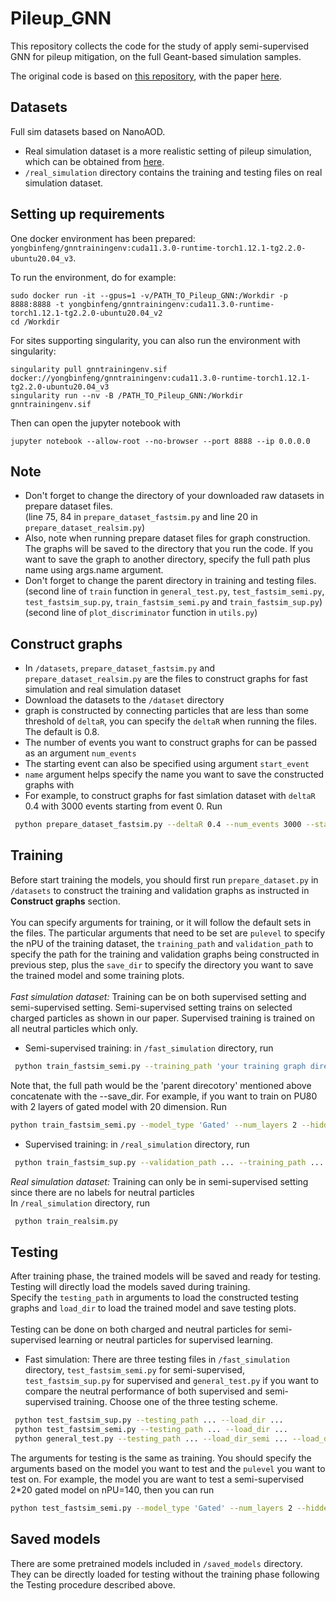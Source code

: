 # Pileup_GNN
This repository collects the code for the study of apply semi-supervised GNN for pileup mitigation, on the full Geant-based simulation samples.

The original code is based on [this repository](https://github.com/sallylsk/Pileup_GNN), with the paper [here](https://arxiv.org/abs/2203.15823).

## Datasets ##
Full sim datasets based on NanoAOD.
- Real simulation dataset is a more realistic setting of pileup simulation, which can be obtained from [here]().
- `/real_simulation` directory contains the training and testing files on real simulation dataset.

## Setting up requirements ##
One docker environment has been prepared: `yongbinfeng/gnntrainingenv:cuda11.3.0-runtime-torch1.12.1-tg2.2.0-ubuntu20.04_v3`.

To run the environment, do for example:
```
sudo docker run -it --gpus=1 -v/PATH_TO_Pileup_GNN:/Workdir -p 8888:8888 -t yongbinfeng/gnntrainingenv:cuda11.3.0-runtime-torch1.12.1-tg2.2.0-ubuntu20.04_v2
cd /Workdir
```

For sites supporting singularity, you can also run the environment with singularity:
```
singularity pull gnntrainingenv.sif docker://yongbinfeng/gnntrainingenv:cuda11.3.0-runtime-torch1.12.1-tg2.2.0-ubuntu20.04_v3
singularity run --nv -B /PATH_TO_Pileup_GNN:/Workdir gnntrainingenv.sif
```

Then can open the jupyter notebook with
```
jupyter notebook --allow-root --no-browser --port 8888 --ip 0.0.0.0
```

## Note ##
- Don't forget to change the directory of your downloaded raw datasets in prepare dataset files. \
(line 75, 84 in `prepare_dataset_fastsim.py` and line 20 in `prepare_dataset_realsim.py`)
- Also, note when running prepare dataset files for graph construction. The graphs will be saved to the directory that you run the code. If you want to save the graph to another directory, specify the full path plus name using args.name argument.
- Don't forget to change the parent directory in training and testing files. \
(second line of `train` function in `general_test.py`, `test_fastsim_semi.py`, `test_fastsim_sup.py`, `train_fastsim_semi.py` and `train_fastsim_sup.py`)\
(second line of `plot_discriminator` function in `utils.py`)


## Construct graphs ##
- In `/datasets`, `prepare_dataset_fastsim.py` and `prepare_dataset_realsim.py` are the files to construct graphs for fast simulation and real simulation dataset
- Download the datasets to the `/dataset` directory
- graph is constructed by connecting particles that are less than some threshold of `deltaR`, you can specify the `deltaR` when running the files. The default is 0.8.
- The number of events you want to construct graphs for can be passed as an argument `num_events`
- The starting event can also be specified using argument `start_event`
- `name` argument helps specify the name you want to save the constructed graphs with
- For example, to construct graphs for fast simlation dataset with `deltaR` 0.4 with 3000 events starting from event 0. Run
```bash
 python prepare_dataset_fastsim.py --deltaR 0.4 --num_events 3000 --start_event 0 --name "datasets_fastsim_3000_deltar04_start0"
 ```

## Training ##
Before start training the models, you should first run `prepare_dataset.py` in `/datasets` to construct the training and validation graphs as instructed in **Construct graphs** section.\
\
You can specify arguments for training, or it will follow the default sets in the files. The particular arguments that need to be set are `pulevel` to specify the nPU of the training dataset, the `training_path` and `validation_path` to specify the path for the training and validation graphs being constructed in previous step, plus the `save_dir` to specify the directory you want to save the trained model and some training plots.\
\
*Fast simulation dataset:* Training can be on both supervised setting and semi-supervised setting. Semi-supervised setting trains on selected charged particles as shown in our paper. Supervised training is trained on all neutral particles which only. 
- Semi-supervised training: in `/fast_simulation` directory, run
```bash
 python train_fastsim_semi.py --training_path 'your training graph directory' --validation_path 'your validation graph directory' --save_dir 'the dirctory you wish save all the results to'
 ``` 
 Note that, the full path would be the 'parent direcotory' mentioned above concatenate with the --save_dir. 
 For example, if you want to train on PU80 with 2 layers of gated model with 20 dimension. Run 
 ```bash
 python train_fastsim_semi.py --model_type 'Gated' --num_layers 2 --hidden_dim 20 --pulevel 80 --validation_path ... --training_path ... --save_dir ...
 ``` 
- Supervised training: in `/real_simulation` directory, run 
```bash
 python train_fastsim_sup.py --validation_path ... --training_path ... --save_dir ...
 ``` 

*Real simulation dataset:* Training can only be in semi-supervised setting since there are no labels for neutral particles \
In `/real_simulation` directory, run
```bash
 python train_realsim.py
 ``` 

## Testing ##
After training phase, the trained models will be saved and ready for testing. Testing will directly load the models saved during training.\
Specify the `testing_path` in arguments to load the constructed testing graphs and `load_dir` to load the trained model and save testing plots.\
\
Testing can be done on both charged and neutral particles for semi-supervised learning or neutral particles for supervised learning.
- Fast simulation: There are three testing files in `/fast_simulation` directory, `test_fastsim_semi.py` for semi-supervised, `test_fastsim_sup.py` for supervised and `general_test.py` if you want to compare the neutral performance of both supervised and semi-supervised training. Choose one of the three testing scheme. 
```bash
 python test_fastsim_sup.py --testing_path ... --load_dir ...
 python test_fastsim_semi.py --testing_path ... --load_dir ...
 python general_test.py --testing_path ... --load_dir_semi ... --load_dir_sup ...
 ``` 
 The arguments for testing is the same as training. You should specify the arguments based on the model you want to test and the `pulevel` you want to test on.
 For example, the model you are want to test a semi-supervised 2\*20 gated model on nPU=140, then you can run
 ```bash
 python test_fastsim_semi.py --model_type 'Gated' --num_layers 2 --hidden_dim 20 --pulevel 140 --testing_path ... --load_dir ...
 ``` 
 
## Saved models ##
There are some pretrained models included in `/saved_models` directory. They can be directly loaded for testing without the training phase following the Testing procedure described above.
